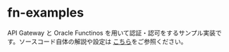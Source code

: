 # fn-examples

API Gateway と Oracle Functinos を用いて認証・認可をするサンプル実装です。ソースコード自体の解説や設定は [こちら]()をご参照ください。
